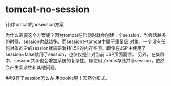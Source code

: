 # tomcat-no-session
针对tomcat的nosession方案

为什么需要这个方案呢？因为tomcat在启动时就会创建一个session，当会话越多的时候，session也就越多。而session在tomcat中属于重量级
对象。一个没有任何对象的空的session就需要消耗1.5K的内存空间。即使在JSP中使用了session=false禁用了session，也仅仅是针对当前
JSP页面而言。
另外，在集群中，session共享也会增加系统的复杂性。即使用了redis存储共享session，依然会产生复杂性和其他问题。

##没有了session怎么办
用cookie啊！天然分布式。
